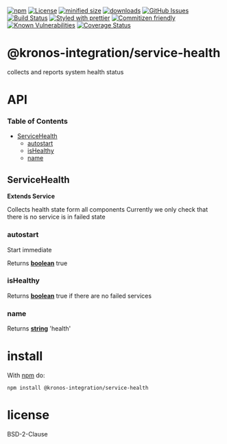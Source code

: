 [![npm](https://img.shields.io/npm/v/@kronos-integration/service-health.svg)](https://www.npmjs.com/package/@kronos-integration/service-health)
[![License](https://img.shields.io/badge/License-BSD%203--Clause-blue.svg)](https://opensource.org/licenses/BSD-3-Clause)
[![minified size](https://badgen.net/bundlephobia/min/@kronos-integration/service-health)](https://bundlephobia.com/result?p=@kronos-integration/service-health)
[![downloads](http://img.shields.io/npm/dm/@kronos-integration/service-health.svg?style=flat-square)](https://npmjs.org/package/@kronos-integration/service-health)
[![GitHub Issues](https://img.shields.io/github/issues/Kronos-Integration/service-health.svg?style=flat-square)](https://github.com/Kronos-Integration/service-health/issues)
[![Build Status](https://img.shields.io/endpoint.svg?url=https%3A%2F%2Factions-badge.atrox.dev%2FKronos-Integration%2Fservice-health%2Fbadge\&style=flat)](https://actions-badge.atrox.dev/Kronos-Integration/service-health/goto)
[![Styled with prettier](https://img.shields.io/badge/styled_with-prettier-ff69b4.svg)](https://github.com/prettier/prettier)
[![Commitizen friendly](https://img.shields.io/badge/commitizen-friendly-brightgreen.svg)](http://commitizen.github.io/cz-cli/)
[![Known Vulnerabilities](https://snyk.io/test/github/Kronos-Integration/service-health/badge.svg)](https://snyk.io/test/github/Kronos-Integration/service-health)
[![Coverage Status](https://coveralls.io/repos/Kronos-Integration/service-health/badge.svg)](https://coveralls.io/github/Kronos-Integration/service-health)

# @kronos-integration/service-health

collects and reports system health status

# API

<!-- Generated by documentation.js. Update this documentation by updating the source code. -->

### Table of Contents

*   [ServiceHealth](#servicehealth)
    *   [autostart](#autostart)
    *   [isHealthy](#ishealthy)
    *   [name](#name)

## ServiceHealth

**Extends Service**

Collects health state form all components
Currently we only check that there is no service is in failed state

### autostart

Start immediate

Returns **[boolean](https://developer.mozilla.org/docs/Web/JavaScript/Reference/Global_Objects/Boolean)** true

### isHealthy

Returns **[boolean](https://developer.mozilla.org/docs/Web/JavaScript/Reference/Global_Objects/Boolean)** true if there are no failed services

### name

Returns **[string](https://developer.mozilla.org/docs/Web/JavaScript/Reference/Global_Objects/String)** 'health'

# install

With [npm](http://npmjs.org) do:

```shell
npm install @kronos-integration/service-health
```

# license

BSD-2-Clause
